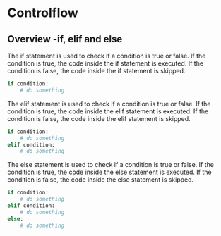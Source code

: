 # Controlflow

## Overview -if, elif and else

The if statement is used to check if a condition is true or false. If the condition is true, the code inside the if statement is executed. If the condition is false, the code inside the if statement is skipped.

```python
if condition:
    # do something
```

The elif statement is used to check if a condition is true or false. If the condition is true, the code inside the elif statement is executed. If the condition is false, the code inside the elif statement is skipped.

```python
if condition:
    # do something
elif condition:
    # do something
```

The else statement is used to check if a condition is true or false. If the condition is true, the code inside the else statement is executed. If the condition is false, the code inside the else statement is skipped.

```python
if condition:
    # do something
elif condition:
    # do something
else:
    # do something
```

